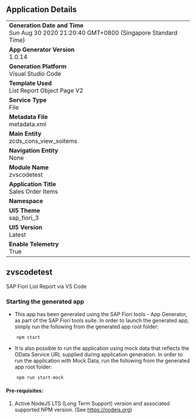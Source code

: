 ## Application Details
|               |
| ------------- |
|**Generation Date and Time**<br>Sun Aug 30 2020 21:20:40 GMT+0800 (Singapore Standard Time)|
|**App Generator Version**<br>1.0.14|
|**Generation Platform**<br>Visual Studio Code|
|**Template Used**<br>List Report Object Page V2|
|**Service Type**<br>File|
|**Metadata File**<br>metadata.xml|
|**Main Entity**<br>zcds_cons_view_soitems|
|**Navigation Entity**<br>None|
|**Module Name**<br>zvscodetest|
|**Application Title**<br>Sales Order Items|
|**Namespace**<br>|
|**UI5 Theme**<br>sap_fiori_3|
|**UI5 Version**<br>Latest |
|**Enable Telemetry**<br>True |

## zvscodetest

SAP Fiori List Report via VS Code

### Starting the generated app

-   This app has been generated using the SAP Fiori tools - App Generator, as part of the SAP Fiori tools suite.  In order to launch the generated app, simply run the following from the generated app root folder:

```
    npm start
```

- It is also possible to run the application using mock data that reflects the OData Service URL supplied during application generation.  In order to run the application with Mock Data, run the following from the generated app root folder:

```
    npm run start-mock
```


#### Pre-requisites:

1. Active NodeJS LTS (Long Term Support) version and associated supported NPM version.  (See https://nodejs.org)


